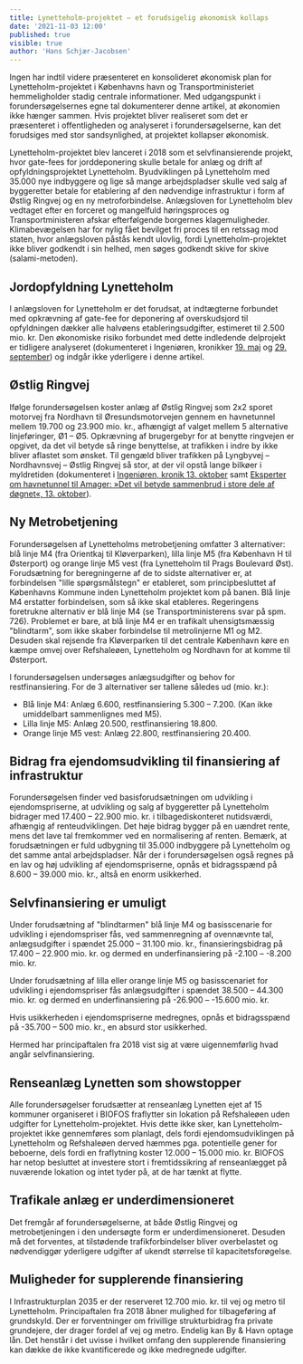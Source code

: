 ```yaml
---
title: Lynetteholm-projektet – et forudsigelig økonomisk kollaps
date: '2021-11-03 12:00' 
published: true 
visible: true 
author: 'Hans Schjær-Jacobsen' 
---
```

Ingen har indtil videre præsenteret en konsolideret økonomisk plan for Lynetteholm-projektet i Københavns havn og
Transportministeriet hemmeligholder stadig centrale informationer. Med udgangspunkt i forundersøgelsernes egne tal
dokumenterer denne artikel, at økonomien ikke hænger sammen. Hvis projektet bliver realiseret som det er præsenteret i
offentligheden og analyseret i forundersøgelserne, kan det forudsiges med stor sandsynlighed, at projektet kollapser
økonomisk.

Lynetteholm-projektet blev lanceret i 2018 som et selvfinansierende projekt, hvor gate-fees for jorddeponering skulle
betale for anlæg og drift af opfyldningsprojektet Lynetteholm. Byudviklingen på Lynetteholm med 35.000 nye indbyggere og
lige så mange arbejdspladser skulle ved salg af byggeretter betale for etablering af den nødvendige infrastruktur i form
af Østlig Ringvej og en ny metroforbindelse. Anlægsloven for Lynetteholm blev vedtaget efter en forceret og mangelfuld
høringsproces og Transportministeren afskar efterfølgende borgernes klagemuligheder. Klimabevægelsen har for nylig fået
bevilget fri proces til en retssag mod staten, hvor anlægsloven påstås kendt ulovlig, fordi Lynetteholm-projektet ikke
bliver godkendt i sin helhed, men søges godkendt skive for skive (salami-metoden).

## Jordopfyldning Lynetteholm

I anlægsloven for Lynetteholm er det forudsat, at indtægterne forbundet med opkrævning af gate-fee for deponering af
overskudsjord til opfyldningen dækker alle halvøens etableringsudgifter, estimeret til 2.500 mio. kr. Den økonomiske
risiko forbundet med dette indledende delprojekt er tidligere analyseret
(dokumenteret i Ingeniøren,
kronikker [19. maj](https://ing.dk/artikel/kronik-lynetteholm-oekonomisk-hoejrisikoprojekt-246901)
og [29. september](https://ing.dk/artikel/kronik-lynetteholm-holmene-skal-konkurrere-knap-overskudsjord-250518)) og
indgår ikke yderligere i denne artikel.

## Østlig Ringvej

Ifølge forundersøgelsen koster anlæg af Østlig Ringvej som 2x2 sporet motorvej fra Nordhavn til Øresundsmotorvejen
gennem en havnetunnel mellem 19.700 og 23.900 mio. kr., afhængigt af valget mellem 5 alternative linjeføringer, Ø1 – Ø5.
Opkrævning af brugergebyr for at benytte ringvejen er opgivet, da det vil betyde så ringe benyttelse, at trafikken i
indre by ikke bliver aflastet som ønsket. Til gengæld bliver trafikken på Lyngbyvej – Nordhavnsvej – Østlig Ringvej så
stor, at der vil opstå lange bilkøer i myldretiden (dokumenteret
i [Ingeniøren, kronik 13. oktober](https://ing.dk/artikel/kronik-lynetteholm-oestlig-ringvej-bliver-trafikal-katastrofe-250887)
samt [Eksperter om havnetunnel til Amager: »Det vil betyde sammenbrud i store dele af døgnet«, 13. oktober](https://ing.dk/artikel/eksperter-havnetunnel-amager-vil-betyde-sammenbrud-store-dele-doegnet-250911)).

## Ny Metrobetjening

Forundersøgelsen af Lynetteholms metrobetjening omfatter 3 alternativer: blå linje M4 (fra Orientkaj til Kløverparken),
lilla linje M5 (fra København H til Østerport) og orange linje M5 vest (fra Lynetteholm til Prags Boulevard Øst).
Forudsætning for beregningerne af de to sidste alternativer er, at forbindelsen "lille spørgsmålstegn" er etableret, som
principbesluttet af Københavns Kommune inden Lynetteholm projektet kom på banen. Blå linje M4 erstatter forbindelsen,
som så ikke skal etableres. Regeringens foretrukne alternativ er blå linje M4 (se Transportministerens svar på spm. 726). 
Problemet er bare, at blå linje M4 er en trafikalt uhensigtsmæssig "blindtarm", som ikke skaber forbindelse til
metrolinjerne M1 og M2. Desuden skal rejsende fra Kløverparken til det centrale København køre en kæmpe omvej over
Refshaleøen, Lynetteholm og Nordhavn for at komme til Østerport.

I forundersøgelsen undersøges anlægsudgifter og behov for restfinansiering. For de 3 alternativer ser tallene således
ud (mio. kr.):

* Blå linje M4: Anlæg 6.600, restfinansiering 5.300 – 7.200. (Kan ikke umiddelbart sammenlignes med M5).
* Lilla linje M5: Anlæg 20.500, restfinansiering 18.800.
* Orange linje M5 vest: Anlæg 22.800, restfinansiering 20.400.

## Bidrag fra ejendomsudvikling til finansiering af infrastruktur

Forundersøgelsen finder ved basisforudsætningen om udvikling i ejendomspriserne, at udvikling og salg af byggeretter på
Lynetteholm bidrager med 17.400 – 22.900 mio. kr. i tilbagediskonteret nutidsværdi, afhængig af renteudviklingen. Det
høje bidrag bygger på en uændret rente, mens det lave tal fremkommer ved en normalisering af renten. Bemærk, at
forudsætningen er fuld udbygning til 35.000 indbyggere på Lynetteholm og det samme antal arbejdspladser. Når der i
forundersøgelsen også regnes på en lav og høj udvikling af ejendomspriserne, opnås et bidragsspænd på 8.600 – 39.000
mio. kr., altså en enorm usikkerhed.

## Selvfinansiering er umuligt
Under forudsætning af "blindtarmen" blå linje M4 og basisscenarie for udvikling i ejendomspriser fås, ved sammenregning
af ovennævnte tal, anlægsudgifter i spændet 25.000 – 31.100 mio. kr., finansieringsbidrag på 17.400 – 22.900 mio. kr. og
dermed en underfinansiering på -2.100 – -8.200 mio. kr.

Under forudsætning af lilla eller orange linje M5 og basisscenariet for udvikling i ejendomspriser fås anlægsudgifter i
spændet 38.500 – 44.300 mio. kr. og dermed en underfinansiering på -26.900 – -15.600 mio. kr.

Hvis usikkerheden i ejendomspriserne medregnes, opnås et bidragsspænd på -35.700 – 500 mio. kr., en absurd stor
usikkerhed.

Hermed har principaftalen fra 2018 vist sig at være uigennemførlig hvad angår selvfinansiering.

## Renseanlæg Lynetten som showstopper
Alle forundersøgelser forudsætter at renseanlæg Lynetten ejet af 15 kommuner organiseret i BIOFOS fraflytter sin
lokation på Refshaleøen uden udgifter for Lynetteholm-projektet. Hvis dette ikke sker, kan Lynetteholm-projektet ikke
gennemføres som planlagt, dels fordi ejendomsudviklingen på Lynetteholm og Refshaleøen derved hæmmes pga. potentielle
gener for beboerne, dels fordi en fraflytning koster 12.000 – 15.000 mio. kr. BIOFOS har netop besluttet at investere
stort i fremtidssikring af renseanlægget på nuværende lokation og intet tyder på, at de har tænkt at flytte.

## Trafikale anlæg er underdimensioneret
Det fremgår af forundersøgelserne, at både Østlig Ringvej og metrobetjeningen i den undersøgte form er
underdimensioneret. Desuden må det forventes, at tilstødende trafikforbindelser bliver overbelastet og nødvendiggør
yderligere udgifter af ukendt størrelse til kapacitetsforøgelse.

## Muligheder for supplerende finansiering
I Infrastrukturplan 2035 er der reserveret 12.700 mio. kr. til vej og metro til Lynetteholm. Principaftalen fra 2018
åbner mulighed for tilbageføring af grundskyld. Der er forventninger om frivillige strukturbidrag fra private
grundejere, der drager fordel af vej og metro. Endelig kan By & Havn optage lån. Det henstår i det uvisse i hvilket
omfang den supplerende finansiering kan dække de ikke kvantificerede og ikke medregnede udgifter.
